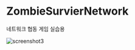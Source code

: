 # ZombieSurvierNetwork
네트워크 협동 게임 실습용

![screenshot3](https://github.com/qkrgudals/ZombieSurvierNetwork/assets/70942862/4a551347-b5e0-4837-9e31-6c676dc54164)
